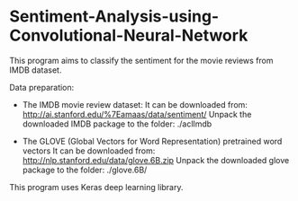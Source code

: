 # Sentiment-Analysis-using-Convolutional-Neural-Network
This program aims to classify the sentiment for the movie reviews from IMDB dataset.

Data preparation:
* The IMDB movie review dataset:
It can be downloaded from:
http://ai.stanford.edu/%7Eamaas/data/sentiment/
Unpack the downloaded IMDB package to the folder: ./aclImdb

* The GLOVE (Global Vectors for Word Representation) pretrained word vectors 
It can be downloaded from:
http://nlp.stanford.edu/data/glove.6B.zip
Unpack the downloaded glove package to the folder: ./glove.6B/

This program uses Keras deep learning library.
